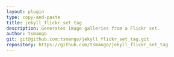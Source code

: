 ```yaml
---
layout: plugin
type: copy-and-paste
title: jekyll_flickr_set_tag
description: Generates image galleries from a Flickr set.
author: tsmango
git: git@github.com:tsmango/jekyll_flickr_set_tag.git
repository: https://github.com/tsmango/jekyll_flickr_set_tag
---
```

